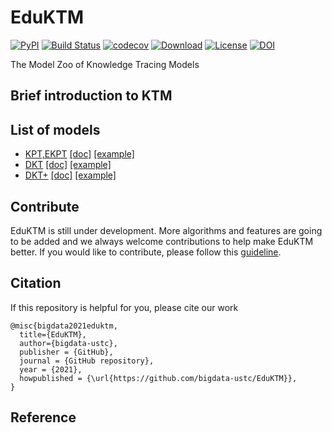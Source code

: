 # EduKTM
[![PyPI](https://img.shields.io/pypi/v/EduKTM.svg)](https://pypi.python.org/pypi/EduKTM)
[![Build Status](https://www.travis-ci.org/bigdata-ustc/EduKTM.svg?branch=main)](https://www.travis-ci.org/bigdata-ustc/EduKTM)
[![codecov](https://codecov.io/gh/bigdata-ustc/EduKTM/branch/main/graph/badge.svg?token=B7gscOGQLD)](https://codecov.io/gh/bigdata-ustc/EduKTM)
[![Download](https://img.shields.io/pypi/dm/EduKTM.svg?style=flat)](https://pypi.python.org/pypi/EduKTM)
[![License](https://img.shields.io/github/license/bigdata-ustc/EduKTM)](LICENSE)
[![DOI](https://zenodo.org/badge/348569820.svg)](https://zenodo.org/badge/latestdoi/348569820)

The Model Zoo of Knowledge Tracing  Models

## Brief introduction to KTM

## List of models

* [KPT,EKPT](EduKTM/KPT) [[doc]](docs/KPT.md) [[example]](examples/KPT)
* [DKT](EduKTM/DKT) [[doc]](docs/DKT.md) [[example]](examples/DKT)
* [DKT+](EduKTM/DKTPlus) [[doc]](docs/DKT+.md) [[example]](examples/DKT+)

## Contribute

EduKTM is still under development. More algorithms and features are going to be added and we always welcome contributions to help make EduKTM better. If you would like to contribute, please follow this [guideline](CONTRIBUTE.md).

## Citation

If this repository is helpful for you, please cite our work

```
@misc{bigdata2021eduktm,
  title={EduKTM},
  author={bigdata-ustc},
  publisher = {GitHub},
  journal = {GitHub repository},
  year = {2021},
  howpublished = {\url{https://github.com/bigdata-ustc/EduKTM}},
}
```

## Reference
